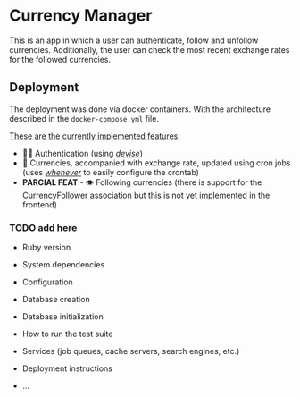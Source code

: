# Currency Manager

This is an app in which a user can authenticate, follow and unfollow currencies. Additionally, the user can check the most recent exchange rates for the followed currencies.

## Deployment

The deployment was done via docker containers. With the architecture described in the `docker-compose.yml` file.

<u>These are the currently implemented features:</u>

* 🧑‍💻 Authentication (using [*devise*](https://github.com/heartcombo/devise))
* 🤑 Currencies, accompanied with exchange rate, updated using cron jobs (uses [*whenever*](https://github.com/javan/whenever) to easily configure the crontab)
* **PARCIAL FEAT** - 👁️ Following currencies (there is support for the CurrencyFollower association but this is not yet implemented in the frontend)

### TODO add here

* Ruby version

* System dependencies

* Configuration

* Database creation

* Database initialization

* How to run the test suite

* Services (job queues, cache servers, search engines, etc.)

* Deployment instructions

* ...
